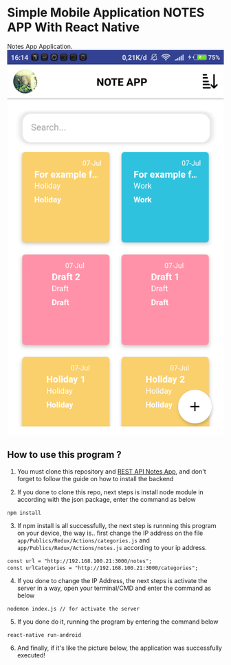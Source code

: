 # Simple Mobile Application NOTES APP With React Native
Notes App Application.<br/>
![alt text](https://raw.githubusercontent.com/maslow123/Simple-Notes-React-Native-with-REST-API/master/Screenshot_2019-07-07-16-14-22-577_com.practice.png)

## How to use this program ?

1. You must clone this repository and [REST API Notes App](https://github.com/maslow123/restful-notes-app), and don't forget to follow the guide on how to install the backend

2. If you done to clone this repo, next steps is install node module in according with the json package, enter the command as below
```
npm install
```

3. If npm install is all successfully, the next step is runnning this program on your device, the way is.. first change the IP address on the file ```app/Publics/Redux/Actions/categories.js``` and ```app/Publics/Redux/Actions/notes.js``` according to your ip address.

```
const url = "http://192.168.100.21:3000/notes";
const urlCategories = "http://192.168.100.21:3000/categories";
```
4. If you done to change the IP Address, the next steps is activate the server in a way, open your terminal/CMD and enter the command as below

```
nodemon index.js // for activate the server
```
5. If you done do it, running the program by entering the command below
```
react-native run-android
```

6. And finally, if it's like the picture below, the application was successfully executed!




